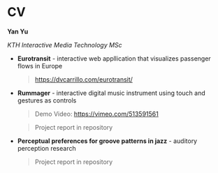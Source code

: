 # CV

**Yan Yu**

*KTH Interactive Media Technology MSc*


* **Eurotransit** - interactive web appllication that visualizes passenger flows in Europe

  > https://dvcarrillo.com/eurotransit/


* **Rummager** - interactive digital music instrument using touch and gestures as controls

  > Demo Video: https://vimeo.com/513591561

  > Project report in repository

* **Perceptual preferences for groove patterns in jazz** - auditory perception research

  > Project report in repository
